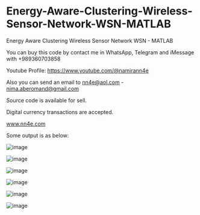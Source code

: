 # Energy-Aware-Clustering-Wireless-Sensor-Network-WSN-MATLAB
Energy Aware Clustering Wireless Sensor Network WSN - MATLAB

You can buy this code by contact me in WhatsApp, Telegram and iMessage with +989360703858

Youtube Profile: https://www.youtube.com/@namirann4e

Also you can send an email to nn4e@aol.com - nima.aberomand@gmail.com

Source code is available for sell.

Digital currency transactions are accepted.

www.nn4e.com

Some output is as below:

![image](https://github.com/user-attachments/assets/c8beceea-a0f5-4626-a4a5-b31cd084388b)

![image](https://github.com/user-attachments/assets/6de2b3af-e975-4836-be50-d05451ef47dc)

![image](https://github.com/user-attachments/assets/24f29bf4-eed3-4c67-8d01-53ea91257d80)

![image](https://github.com/user-attachments/assets/fff23729-f3bd-4860-8dbf-c1deccdef42c)

![image](https://github.com/user-attachments/assets/9cfed2ca-42c1-4d32-ae2a-9615c1d984c0)

![image](https://github.com/user-attachments/assets/00707f79-4ce7-4f6b-a107-98c42ccc3e4e)
